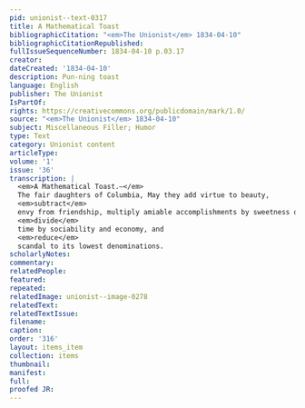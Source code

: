 ```yaml
---
pid: unionist--text-0317
title: A Mathematical Toast
bibliographicCitation: "<em>The Unionist</em> 1834-04-10"
bibliographicCitationRepublished: 
fullIssueSequenceNumber: 1834-04-10 p.03.17
creator: 
dateCreated: '1834-04-10'
description: Pun-ning toast
language: English
publisher: The Unionist
IsPartOf: 
rights: https://creativecommons.org/publicdomain/mark/1.0/
source: "<em>The Unionist</em> 1834-04-10"
subject: Miscellaneous Filler; Humor
type: Text
category: Unionist content
articleType: 
volume: '1'
issue: '36'
transcription: |
  <em>A Mathematical Toast.—</em>
  The fair daughters of Columbia, May they add virtue to beauty,
  <em>subtract</em>
  envy from friendship, multiply amiable accomplishments by sweetness of temper,
  <em>divide</em>
  time by sociability and economy, and
  <em>reduce</em>
  scandal to its lowest denominations.
scholarlyNotes: 
commentary: 
relatedPeople: 
featured: 
repeated: 
relatedImage: unionist--image-0278
relatedText: 
relatedTextIssue: 
filename: 
caption: 
order: '316'
layout: items_item
collection: items
thumbnail: 
manifest: 
full: 
proofed JR: 
---
```

